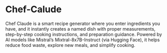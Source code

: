 # Chef-Calude
Chef Claude is a smart recipe generator where you enter ingredients you have, and it instantly creates a named dish with proper measurements, step-by-step cooking instructions, and preparation guidance. Powered by AI models like Mistral’s Mixtral-8x7B-Instruct (via Hugging Face), it helps reduce food waste, explore new meals, and simplify cooking.
